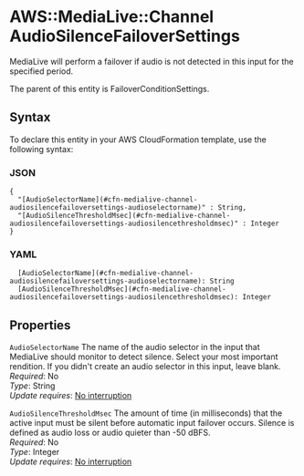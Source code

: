 # AWS::MediaLive::Channel AudioSilenceFailoverSettings<a name="aws-properties-medialive-channel-audiosilencefailoversettings"></a>

MediaLive will perform a failover if audio is not detected in this input for the specified period\.

The parent of this entity is FailoverConditionSettings\.

## Syntax<a name="aws-properties-medialive-channel-audiosilencefailoversettings-syntax"></a>

To declare this entity in your AWS CloudFormation template, use the following syntax:

### JSON<a name="aws-properties-medialive-channel-audiosilencefailoversettings-syntax.json"></a>

```
{
  "[AudioSelectorName](#cfn-medialive-channel-audiosilencefailoversettings-audioselectorname)" : String,
  "[AudioSilenceThresholdMsec](#cfn-medialive-channel-audiosilencefailoversettings-audiosilencethresholdmsec)" : Integer
}
```

### YAML<a name="aws-properties-medialive-channel-audiosilencefailoversettings-syntax.yaml"></a>

```
  [AudioSelectorName](#cfn-medialive-channel-audiosilencefailoversettings-audioselectorname): String
  [AudioSilenceThresholdMsec](#cfn-medialive-channel-audiosilencefailoversettings-audiosilencethresholdmsec): Integer
```

## Properties<a name="aws-properties-medialive-channel-audiosilencefailoversettings-properties"></a>

`AudioSelectorName`  <a name="cfn-medialive-channel-audiosilencefailoversettings-audioselectorname"></a>
The name of the audio selector in the input that MediaLive should monitor to detect silence\. Select your most important rendition\. If you didn't create an audio selector in this input, leave blank\.  
*Required*: No  
*Type*: String  
*Update requires*: [No interruption](https://docs.aws.amazon.com/AWSCloudFormation/latest/UserGuide/using-cfn-updating-stacks-update-behaviors.html#update-no-interrupt)

`AudioSilenceThresholdMsec`  <a name="cfn-medialive-channel-audiosilencefailoversettings-audiosilencethresholdmsec"></a>
The amount of time \(in milliseconds\) that the active input must be silent before automatic input failover occurs\. Silence is defined as audio loss or audio quieter than \-50 dBFS\.  
*Required*: No  
*Type*: Integer  
*Update requires*: [No interruption](https://docs.aws.amazon.com/AWSCloudFormation/latest/UserGuide/using-cfn-updating-stacks-update-behaviors.html#update-no-interrupt)
